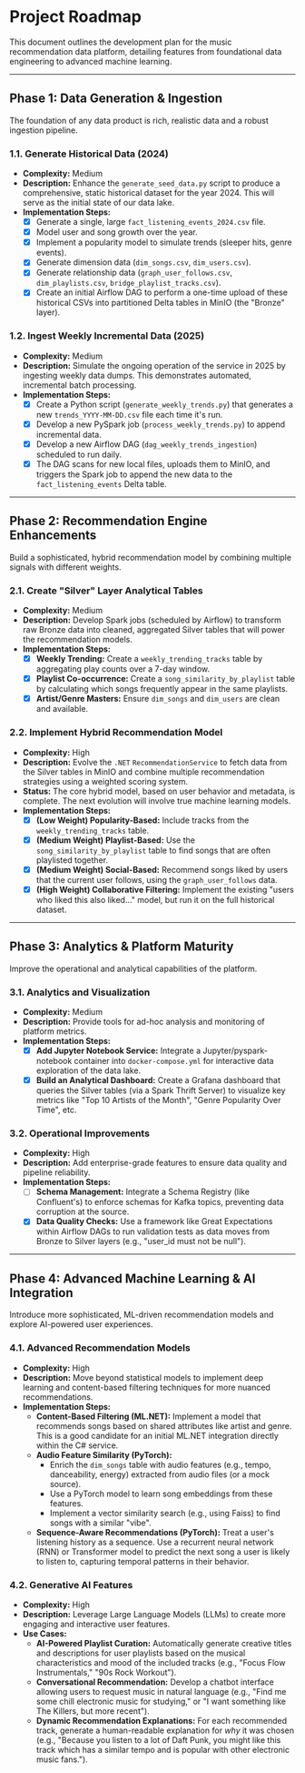 # Project Roadmap

This document outlines the development plan for the music recommendation data platform, detailing features from foundational data engineering to advanced machine learning.

---

## Phase 1: Data Generation & Ingestion

The foundation of any data product is rich, realistic data and a robust ingestion pipeline.

### 1.1. Generate Historical Data (2024)
-   **Complexity:** Medium
-   **Description:** Enhance the `generate_seed_data.py` script to produce a comprehensive, static historical dataset for the year 2024. This will serve as the initial state of our data lake.
-   **Implementation Steps:**
    -   [x] Generate a single, large `fact_listening_events_2024.csv` file.
    -   [x] Model user and song growth over the year.
    -   [x] Implement a popularity model to simulate trends (sleeper hits, genre events).
    -   [x] Generate dimension data (`dim_songs.csv`, `dim_users.csv`).
    -   [x] Generate relationship data (`graph_user_follows.csv`, `dim_playlists.csv`, `bridge_playlist_tracks.csv`).
    -   [x] Create an initial Airflow DAG to perform a one-time upload of these historical CSVs into partitioned Delta tables in MinIO (the "Bronze" layer).

### 1.2. Ingest Weekly Incremental Data (2025)
-   **Complexity:** Medium
-   **Description:** Simulate the ongoing operation of the service in 2025 by ingesting weekly data dumps. This demonstrates automated, incremental batch processing.
-   **Implementation Steps:**
    -   [x] Create a Python script (`generate_weekly_trends.py`) that generates a new `trends_YYYY-MM-DD.csv` file each time it's run.
    -   [x] Develop a new PySpark job (`process_weekly_trends.py`) to append incremental data.
    -   [x] Develop a new Airflow DAG (`dag_weekly_trends_ingestion`) scheduled to run daily.
    -   [x] The DAG scans for new local files, uploads them to MinIO, and triggers the Spark job to append the new data to the `fact_listening_events` Delta table.

---

## Phase 2: Recommendation Engine Enhancements

Build a sophisticated, hybrid recommendation model by combining multiple signals with different weights.

### 2.1. Create "Silver" Layer Analytical Tables
-   **Complexity:** Medium
-   **Description:** Develop Spark jobs (scheduled by Airflow) to transform raw Bronze data into cleaned, aggregated Silver tables that will power the recommendation models.
-   **Implementation Steps:**
    -   [x] **Weekly Trending:** Create a `weekly_trending_tracks` table by aggregating play counts over a 7-day window.
    -   [x] **Playlist Co-occurrence:** Create a `song_similarity_by_playlist` table by calculating which songs frequently appear in the same playlists.
    -   [x] **Artist/Genre Masters:** Ensure `dim_songs` and `dim_users` are clean and available.

### 2.2. Implement Hybrid Recommendation Model
-   **Complexity:** High
-   **Description:** Evolve the `.NET` `RecommendationService` to fetch data from the Silver tables in MinIO and combine multiple recommendation strategies using a weighted scoring system.
-   **Status:** The core hybrid model, based on user behavior and metadata, is complete. The next evolution will involve true machine learning models.
-   **Implementation Steps:**
    -   [x] **(Low Weight) Popularity-Based:** Include tracks from the `weekly_trending_tracks` table.
    -   [x] **(Medium Weight) Playlist-Based:** Use the `song_similarity_by_playlist` table to find songs that are often playlisted together.
    -   [x] **(Medium Weight) Social-Based:** Recommend songs liked by users that the current user follows, using the `graph_user_follows` data.
    -   [x] **(High Weight) Collaborative Filtering:** Implement the existing "users who liked this also liked..." model, but run it on the full historical dataset.

---

## Phase 3: Analytics & Platform Maturity

Improve the operational and analytical capabilities of the platform.

### 3.1. Analytics and Visualization
-   **Complexity:** Medium
-   **Description:** Provide tools for ad-hoc analysis and monitoring of platform metrics.
-   **Implementation Steps:**
    -   [x] **Add Jupyter Notebook Service:** Integrate a Jupyter/pyspark-notebook container into `docker-compose.yml` for interactive data exploration of the data lake.
    -   [x] **Build an Analytical Dashboard:** Create a Grafana dashboard that queries the Silver tables (via a Spark Thrift Server) to visualize key metrics like "Top 10 Artists of the Month", "Genre Popularity Over Time", etc.

### 3.2. Operational Improvements
-   **Complexity:** High
-   **Description:** Add enterprise-grade features to ensure data quality and pipeline reliability.
-   **Implementation Steps:**
    -   [ ] **Schema Management:** Integrate a Schema Registry (like Confluent's) to enforce schemas for Kafka topics, preventing data corruption at the source.
    -   [x] **Data Quality Checks:** Use a framework like Great Expectations within Airflow DAGs to run validation tests as data moves from Bronze to Silver layers (e.g., "user_id must not be null").

---

## Phase 4: Advanced Machine Learning & AI Integration

Introduce more sophisticated, ML-driven recommendation models and explore AI-powered user experiences.

### 4.1. Advanced Recommendation Models
-   **Complexity:** High
-   **Description:** Move beyond statistical models to implement deep learning and content-based filtering techniques for more nuanced recommendations.
-   **Implementation Steps:**
    -   **Content-Based Filtering (ML.NET):** Implement a model that recommends songs based on shared attributes like artist and genre. This is a good candidate for an initial ML.NET integration directly within the C# service.
    -   **Audio Feature Similarity (PyTorch):**
        -   Enrich the `dim_songs` table with audio features (e.g., tempo, danceability, energy) extracted from audio files (or a mock source).
        -   Use a PyTorch model to learn song embeddings from these features.
        -   Implement a vector similarity search (e.g., using Faiss) to find songs with a similar "vibe".
    -   **Sequence-Aware Recommendations (PyTorch):** Treat a user's listening history as a sequence. Use a recurrent neural network (RNN) or Transformer model to predict the next song a user is likely to listen to, capturing temporal patterns in their behavior.

### 4.2. Generative AI Features
-   **Complexity:** High
-   **Description:** Leverage Large Language Models (LLMs) to create more engaging and interactive user features.
-   **Use Cases:**
    -   **AI-Powered Playlist Curation:** Automatically generate creative titles and descriptions for user playlists based on the musical characteristics and mood of the included tracks (e.g., "Focus Flow Instrumentals," "90s Rock Workout").
    -   **Conversational Recommendation:** Develop a chatbot interface allowing users to request music in natural language (e.g., "Find me some chill electronic music for studying," or "I want something like The Killers, but more recent").
    -   **Dynamic Recommendation Explanations:** For each recommended track, generate a human-readable explanation for *why* it was chosen (e.g., "Because you listen to a lot of Daft Punk, you might like this track which has a similar tempo and is popular with other electronic music fans.").